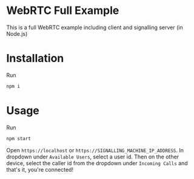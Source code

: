 # WebRTC Full Example
This is a full WebRTC example including client and signalling server (in Node.js)

# Installation
Run

```bat
npm i
```

# Usage
Run

```bat
npm start
```
Open `https://localhost` or `https://SIGNALLING_MACHINE_IP_ADDRESS`. In dropdown under `Available Users`, select a user id. Then on the other device, select the caller id from the dropdown under `Incoming Calls` and that's it, you're connected!
